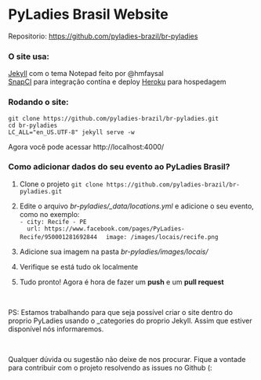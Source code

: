 # PyLadies Brasil Website

Repositorio: https://github.com/pyladies-brazil/br-pyladies

### O site usa:

[Jekyll]() com o tema Notepad feito por @hmfaysal  
[SnapCI]() para integração contína e deploy
[Heroku]() para hospedagem

### Rodando o site:
``git clone https://github.com/pyladies-brazil/br-pyladies.git``  
``cd br-pyladies``  
``LC_ALL="en_US.UTF-8" jekyll serve -w``


Agora você pode acessar http://localhost:4000/

### Como adicionar dados do seu evento ao PyLadies Brasil?

1. Clone o projeto
``git clone https://github.com/pyladies-brazil/br-pyladies.git``

2. Edite o arquivo *br-pyladies/_data/locations.yml* e adicione o seu evento, como no exemplo:  
``- city: Recife - PE``  
``   url: https://www.facebook.com/pages/PyLadies-Recife/950001281692844 `` 
``  image: /images/locais/recife.png``

3. Adicione sua imagem na pasta *br-pyladies/images/locais/*

4. Verifique se está tudo ok localmente

5. Tudo pronto! Agora é hora de fazer um **push** e um **pull request**

<br>

PS: Estamos trabalhando para que seja possível criar o site dentro do proprio PyLadies usando o _categories do proprio Jekyll. Assim que estiver disponível nós informaremos.

<br>

Qualquer dúvida ou sugestão não deixe de nos procurar. Fique a vontade para contribuir com o projeto resolvendo as issues no Github (:
  




